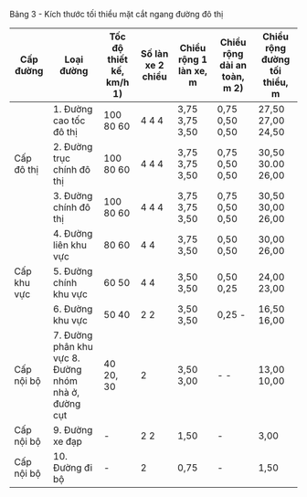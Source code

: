Bảng 3 - Kích thước tối thiểu mặt cắt ngang đường đô thị

| Cấp đường   | Loại đường                                           | Tốc độ thiết kế, km/h 1)   | Số làn xe 2 chiều   | Chiều rộng 1 làn xe, m   | Chiều rộng dài an toàn, m 2)   | Chiều rộng đường tối thiểu, m   |
|-------------|------------------------------------------------------|----------------------------|---------------------|--------------------------|--------------------------------|---------------------------------|
|             | 1. Đường cao tốc đô thị                              | 100 80 60                  | 4 4 4               | 3,75 3,75 3,50           | 0,75 0,50 0,50                 | 27,50 27,00 24,50               |
| Cấp đô thị  | 2. Đường trục chính đô thị                           | 100 80 60                  | 4 4 4               | 3,75 3,75 3,50           | 0,75 0,50 0,50                 | 30,50 30.00 26,00               |
|             | 3. Đường chính đô thị                                | 100 80 60                  | 4 4 4               | 3,75 3,75 3,50           | 0,75 0,50 0,50                 | 30,50 30,00 26,00               |
|             | 4. Đường liên khu vực                                | 80 60                      | 4 4                 | 3,75 3,50                | 0,50 0,50                      | 30,00 26,00                     |
| Cấp khu vực | 5. Đường chính khu vực                               | 60 50                      | 4 4                 | 3,50 3,50                | 0,50 0,25                      | 24,00 23,00                     |
|             | 6. Đường khu vực                                     | 50 40                      | 2 2                 | 3,50 3,50                | 0,25 -                         | 16,50 16,00                     |
| Cấp nội bộ  | 7. Đường phân khu vực 8. Đường nhóm nhà ở, đường cụt | 40 20, 30                  | 2                   | 3,50 3,00                | - -                            | 13,00 10,00                     |
| Cấp nội bộ  | 9. Đường xe đạp                                      | -                          | 2 2                 | 1,50                     | -                              | 3,00                            |
| Cấp nội bộ  | 10. Đường đi bộ                                      | -                          | 2                   | 0,75                     | -                              | 1,50                            |